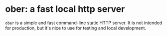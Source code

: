 # ober: a fast local http server

`ober` is a simple and fast command-line static HTTP server. It is not intended for production, but it's nice to use for testing and local development.
